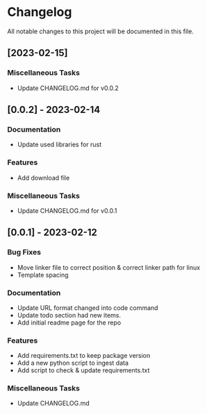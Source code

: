 # Changelog

All notable changes to this project will be documented in this file.

## [2023-02-15]

### Miscellaneous Tasks

- Update CHANGELOG.md for v0.0.2

## [0.0.2] - 2023-02-14

### Documentation

- Update used libraries for rust

### Features

- Add download file

### Miscellaneous Tasks

- Update CHANGELOG.md for v0.0.1

## [0.0.1] - 2023-02-12

### Bug Fixes

- Move linker file to correct position & correct linker path for linux
- Template spacing

### Documentation

- Update URL format changed into code command
- Update todo section had new items.
- Add initial readme page for the repo

### Features

- Add requirements.txt to keep package version
- Add a new python script to ingest data
- Add script to check & update requirements.txt

### Miscellaneous Tasks

- Update CHANGELOG.md

<!-- generated by git-cliff -->

